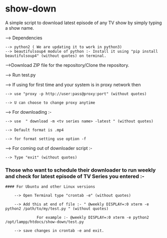 # show-down
A simple script to download latest episode of any TV show by simply typing a show name.

--> Dependencies

    --> python2 ( We are updating it to work in python3)
    --> beautifulsoup4 module of python :- Install it using "pip install beautifulsoup4" (without quotes) on terminal.
    
    
-->Download ZIP file for the repository/Clone the repository.

--> Run test.py 

--> If using for first time and your system is in proxy network then

    --> use "proxy -p http://user:pass@proxy:port" (without quotes)

    --> U can choose to change proxy anytime
    
--> For downloading :-

    --> use  " download -m <tv series name> -latest " (without quotes)
    
    --> Default format is .mp4

    --> for format setting use option -f

--> For coming out of downloader script :-

    --> Type "exit" (without quotes)

### Those who want to schedule their downloader to run weekly and check for latest episode of TV Series you entered :-
    
    #### For Ubuntu and other Linux versions
        
        --> Open Terminal type "crontab -e" (without quotes)
        
        --> Add this at end of file :- " @weekly DISPLAY=:0 xterm -e python2 /path/to/my/test.py " (without quotes)
               
                  For example :- @weekly DISPLAY=:0 xterm -e python2 /opt/lampp/htdocs/show-down/test.py
               
        --> save changes in crontab -e and exit.
        
        


